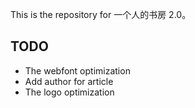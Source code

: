 This is the repository for 一个人的书房 2.0。

## TODO
- The webfont optimization
- Add author for article
- The logo optimization
